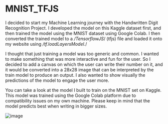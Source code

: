 # MNIST_TFJS

I decided to start my Machine Learning journey with the Handwritten Digit Recognition Project. I developed the model on this Kaggle dataset first, and then trained the model using the MNIST dataset using Google Colab. I then converted the trained model to a */TensorflowJS*/ (tfjs) file and loaded it onto my website using */tf.loadLayersModel.*/

I thought that just training a model was too generic and common. I wanted to make something that was more interactive and fun for the user. So I decided to add a canvas on which the user can write their number on it, and it would be converted into a 28x28 image that can be interpreted by the train model to produce an output. I also wanted to show visually the predictions of the model to engage the user more.

You can take a look at the model I built to train on the MNIST set on Kaggle. This model was trained using the Google Colab platform due to compatibility issues on my own machine. Please keep in mind that the model predicts best when writing in bigger sizes.

![image](https://github.com/user-attachments/assets/df60413a-908d-4263-a3a3-6d189ab10ea0)


